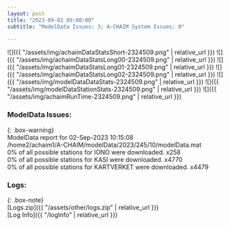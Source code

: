 ```yaml
---
layout: post
title: "2023-09-02 09:00:00"
subtitle: "ModelData Issues: 3; A-CHAIM System Issues: 0"

---
```


![]({{ "/assets/img/achaimDataStatsShort-2324509.png" | relative_url }})
![]({{ "/assets/img/achaimDataStatsLong00-2324509.png" | relative_url }})
![]({{ "/assets/img/achaimDataStatsLong01-2324509.png" | relative_url }})
![]({{ "/assets/img/achaimDataStatsLong02-2324509.png" | relative_url }})
![]({{ "/assets/img/modelDataDataStats-2324509.png" | relative_url }})
![]({{ "/assets/img/modelDataStationStats-2324509.png" | relative_url }})
![]({{ "/assets/img/achaimRunTime-2324509.png" | relative_url }})


### ModelData Issues:  
  
{: .box-warning}  
 ModelData report for 02-Sep-2023 10:15:08   
 /home2/achaim1/A-CHAIM/modelData/2023/245/10/modelData.mat   
 0% of all possible stations for IONO were downloaded. x258   
 0% of all possible stations for KASI were downloaded. x4770   
 0% of all possible stations for KARTVERKET were downloaded. x4479   
  


### Logs:  
  
{: .box-note}  
[Logs.zip]({{ "/assets/other/logs.zip" | relative_url }})  
[Log Info]({{ "/logInfo" | relative_url }})  
